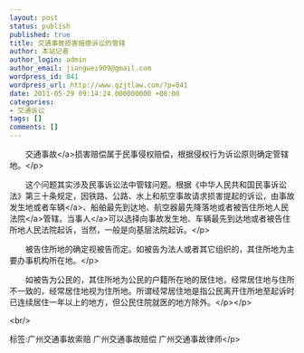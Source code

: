 ```yaml
---
layout: post
status: publish
published: true
title: 交通事故损害赔偿诉讼的管辖
author: 本站记者
author_login: admin
author_email: jiangwei909@gmail.com
wordpress_id: 841
wordpress_url: http://www.gzjtlaw.com/?p=841
date: 2011-05-29 09:14:24.000000000 +08:00
categories:
- 交通诉讼
tags: []
comments: []
---
```

<p><p>　　<a>交通事故<&#47;a>损害赔偿属于民事侵权赔偿，根据侵权行为诉讼原则确定管辖地。<&#47;p><p>　　这个问题其实涉及民事诉讼法中管辖问题。根据《中华人民共和国民事诉讼法》第三十条规定，因铁路、公路、水上和航空事故请求损害提起的诉讼，由事故发生地或者<a>车辆<&#47;a>、船舶最先到达地、航空器最先降落地或者被告住所地<a>人民法院<&#47;a>管辖。<a>当事人<&#47;a>可以选择向事故发生地、车辆最先到达地或者被告住所地人民法院起诉，当然，一般是向基层法院起诉。<&#47;p><p>　　被告住所地的确定视被告而定。如被告为法人或者其它组织的，其住所地为主要办事机构所在地。<&#47;p><p>　　如被告为公民的，其住所地为公民的户籍所在地的居住地，经常居住地与住所不一致的，经常居住地视为住所地。所谓经常居住地是指公民离开住所地至起诉时已连续居住一年以上的地方，但公民住院就医的地方除外。<&#47;p><&#47;p><br&#47;><p>标签:广州交通事故索赔 广州交通事故赔偿 广州交通事故律师<&#47;p>
